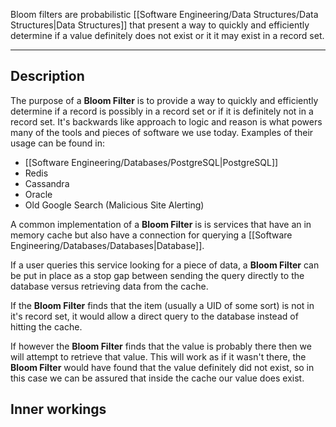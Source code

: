 Bloom filters are probabilistic [[Software Engineering/Data Structures/Data Structures|Data Structures]] that present a way to quickly and efficiently determine if a value definitely does not exist or it it may exist in a record set.

---

## Description

The purpose of a **Bloom Filter** is to provide a way to quickly and efficiently determine if a record is possibly in a record set or if it is definitely not in a record set. It's backwards like approach to logic and reason is what powers many of the tools and pieces of software we use today. Examples of their usage can be found in:

- [[Software Engineering/Databases/PostgreSQL|PostgreSQL]]
- Redis
- Cassandra
- Oracle
- Old Google Search (Malicious Site Alerting)

A common implementation of a **Bloom Filter** is is services that have an in memory cache but also have a connection for querying a [[Software Engineering/Databases/Databases|Database]]. 

If a user queries this service looking for a piece of data, a **Bloom Filter** can be put in place as a stop gap between sending the query directly to the database versus retrieving data from the cache. 

If the **Bloom Filter** finds that the item (usually a UID of some sort) is not in it's record set, it would allow a direct query to the database instead of hitting the cache.

If however the **Bloom Filter** finds that the value is probably there then we will attempt to retrieve that value. This will work as if it wasn't there, the **Bloom Filter** would have found that the value definitely did not exist, so in this case we can be assured that inside the cache our value does exist.

## Inner workings